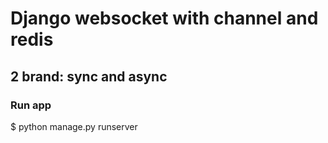 # Django websocket with channel and redis
## 2 brand: sync and async
### Run app
$ python manage.py runserver